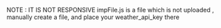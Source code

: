 NOTE : IT IS NOT RESPONSIVE
impFile.js is a file which is not uploaded , 
manually create a file, and place your weather_api_key there
